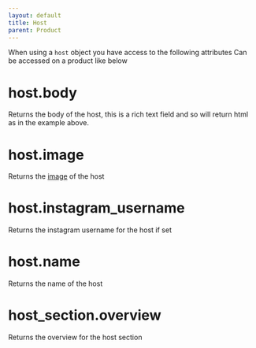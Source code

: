 ```yaml
---
layout: default
title: Host
parent: Product
---
```


When using a `host` object you have access to the following attributes
Can be accessed on a product like below

# host.body

Returns the body of the host, this is a rich text field and so will return html as in the example above.

# host.image

Returns the [image](undefined) of the host

# host.instagram_username

Returns the instagram username for the host if set

# host.name

Returns the name of the host

# host_section.overview

Returns the overview for the host section

# 



